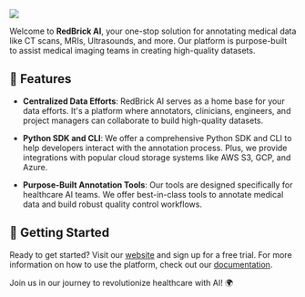 ![](https://redbrickai.com/logo/logo.png)

Welcome to **RedBrick AI**, your one-stop solution for annotating medical data like CT scans, MRIs, Ultrasounds, and more. Our platform is purpose-built to assist medical imaging teams in creating high-quality datasets. 

## 🌟 Features

- **Centralized Data Efforts**: RedBrick AI serves as a home base for your data efforts. It's a platform where annotators, clinicians, engineers, and project managers can collaborate to build high-quality datasets.

- **Python SDK and CLI**: We offer a comprehensive Python SDK and CLI to help developers interact with the annotation process. Plus, we provide integrations with popular cloud storage systems like AWS S3, GCP, and Azure.

- **Purpose-Built Annotation Tools**: Our tools are designed specifically for healthcare AI teams. We offer best-in-class tools to annotate medical data and build robust quality control workflows.

## 🚀 Getting Started

Ready to get started? Visit our [website](https://redbrickai.com/) and sign up for a free trial. For more information on how to use the platform, check out our [documentation](https://docs.redbrickai.com/).

Join us in our journey to revolutionize healthcare with AI! 🌍
